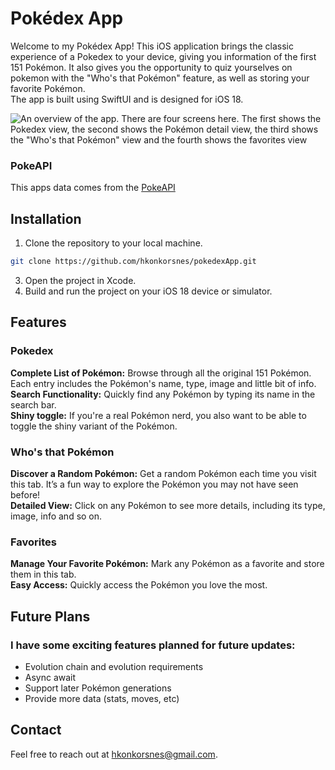 # Pokédex App

Welcome to my Pokédex App! This iOS application brings the classic experience of a Pokedex to your device, giving you information of the first 151 Pokémon. It also gives you the opportunity to quiz yourselves on pokemon with the "Who's that Pokémon" feature, as well as storing your favorite Pokémon.  
The app is built using SwiftUI and is designed for iOS 18.

![An overview of the app. There are four screens here. The first shows the Pokedex view, the second shows the Pokémon detail view, the third shows the "Who's that Pokémon" view and the fourth shows the favorites view](https://github.com/user-attachments/assets/f491b358-88b8-4a96-8f39-efe9607c655e)


### PokeAPI
This apps data comes from the [PokeAPI](https://pokeapi.co)

## Installation

1. Clone the repository to your local machine.
```bash
git clone https://github.com/hkonkorsnes/pokedexApp.git
```

3. Open the project in Xcode.
4. Build and run the project on your iOS 18 device or simulator.

## Features

### Pokedex
**Complete List of Pokémon:** Browse through all the original 151 Pokémon. Each entry includes the Pokémon's name, type, image and little bit of info.  
**Search Functionality:** Quickly find any Pokémon by typing its name in the search bar.  
**Shiny toggle:** If you're a real Pokémon nerd, you also want to be able to toggle the shiny variant of the Pokémon.

### Who's that Pokémon
**Discover a Random Pokémon:** Get a random Pokémon each time you visit this tab. It’s a fun way to explore the Pokémon you may not have seen before!  
**Detailed View:** Click on any Pokémon to see more details, including its type, image, info and so on.

### Favorites
**Manage Your Favorite Pokémon:** Mark any Pokémon as a favorite and store them in this tab.  
**Easy Access:** Quickly access the Pokémon you love the most.

## Future Plans

### I have some exciting features planned for future updates:

* Evolution chain and evolution requirements
* Async await
* Support later Pokémon generations
* Provide more data (stats, moves, etc) 

## Contact

Feel free to reach out at hkonkorsnes@gmail.com.
